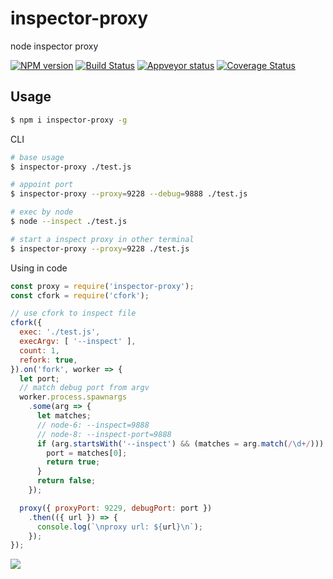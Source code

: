 # inspector-proxy

node inspector proxy

[![NPM version][npm-image]][npm-url]
[![Build Status][travis-image]][travis-url]
[![Appveyor status][appveyor-image]][appveyor-url]
[![Coverage Status][coveralls-image]][coveralls-url]

[npm-image]: https://img.shields.io/npm/v/inspector-proxy.svg?style=flat-square
[npm-url]: https://npmjs.org/package/inspector-proxy
[travis-url]: https://travis-ci.org/whxaxes/inspector-proxy
[travis-image]: http://img.shields.io/travis/whxaxes/inspector-proxy.svg
[appveyor-url]: https://ci.appveyor.com/project/whxaxes/inspector-proxy/branch/master
[appveyor-image]: https://ci.appveyor.com/api/projects/status/github/whxaxes/inspector-proxy?branch=master&svg=true
[coveralls-url]: https://coveralls.io/r/whxaxes/inspector-proxy
[coveralls-image]: https://img.shields.io/coveralls/whxaxes/inspector-proxy.svg

## Usage

```bash
$ npm i inspector-proxy -g
```

CLI

```bash
# base usage
$ inspector-proxy ./test.js

# appoint port
$ inspector-proxy --proxy=9228 --debug=9888 ./test.js
```

```bash
# exec by node
$ node --inspect ./test.js

# start a inspect proxy in other terminal
$ inspector-proxy --proxy=9228 ./test.js
```

Using in code

```js
const proxy = require('inspector-proxy');
const cfork = require('cfork');

// use cfork to inspect file
cfork({
  exec: './test.js',
  execArgv: [ '--inspect' ],
  count: 1,
  refork: true,
}).on('fork', worker => {
  let port;
  // match debug port from argv
  worker.process.spawnargs
    .some(arg => {
      let matches;
      // node-6: --inspect=9888
      // node-8: --inspect-port=9888
      if (arg.startsWith('--inspect') && (matches = arg.match(/\d+/))) {
        port = matches[0];
        return true;
      }
      return false;
    });

  proxy({ proxyPort: 9229, debugPort: port })
    .then(({ url }) => {
      console.log(`\nproxy url: ${url}\n`);
    });
});
```

![](./screen.gif)